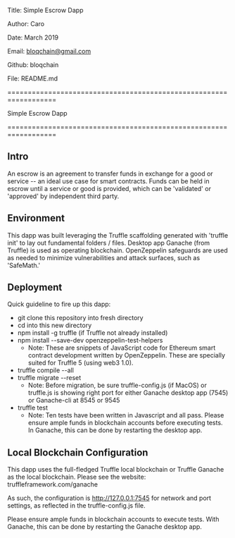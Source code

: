 
Title:  Simple Escrow Dapp

Author: Caro

Date:   March 2019

Email:  bloqchain@gmail.com

Github: bloqchain

File:   README.md


==================================================================
	
 Simple Escrow Dapp

==================================================================


## Intro ##

An escrow is an agreement to transfer funds in exchange for a good or service -- an ideal use case for smart contracts. Funds can be held in escrow until a service or good is provided, which can be 'validated' or 'approved' by independent third party.


## Environment ##

This dapp was built leveraging the Truffle scaffolding generated with 'truffle init' to lay out fundamental folders / files.  Desktop app Ganache (from Truffle) is used as operating blockchain.  OpenZeppelin safeguards are used as needed to minimize vulnerabilities and attack surfaces, such as 'SafeMath.'


## Deployment ##

Quick guideline to fire up this dapp:

  * git clone this repository into fresh directory
  * cd into this new directory	
  * npm install -g truffle 	(if Truffle not already installed)
  * npm install --save-dev openzeppelin-test-helpers
    - Note:  These are snippets of JavaScript code for Ethereum smart contract 
      development written by OpenZeppelin.  These are specially suited for Truffle 5 
      (using web3 1.0). 
  * truffle compile --all
  * truffle migrate --reset
    - Note: Before migration, be sure truffle-config.js (if MacOS) 
      or truffle.js is showing right port for either Ganache desktop 
      app (7545) or Ganache-cli at 8545 or 9545
  * truffle test
    - Note:  Ten tests have been written in Javascript and all pass.  Please ensure
      ample funds in blockchain accounts before executing tests.  In Ganache, this can 
      be done by restarting the desktop app.


## Local Blockchain Configuration ##

This dapp uses the full-fledged Truffle local blockchain or Truffle Ganache as the local blockchain.  Please see the website:  truffleframework.com/ganache

As such, the configuration is http://127.0.0.1:7545 for network and port settings, as reflected in the truffle-config.js file.

Please ensure ample funds in blockchain accounts to execute tests.  With Ganache, this can be done by restarting the Ganache desktop app.



